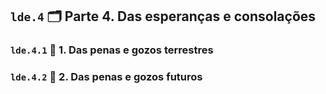 ## `lde.4` 🗂️ Parte 4. Das esperanças e consolações

### `lde.4.1` 📑 1. Das penas e gozos terrestres

### `lde.4.2` 📑 2. Das penas e gozos futuros